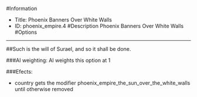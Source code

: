 #Information
 - Title: Phoenix Banners Over White Walls
 - ID: phoenix_empire.4
#Description
Phoenix Banners Over White Walls
#Options

___
##Such is the will of Surael, and so it shall be done.

###AI weighting:
AI weights this option at 1


###Efects:<ul><li>country gets the modifier phoenix_empire_the_sun_over_the_white_walls until otherwise removed</li></ul>
